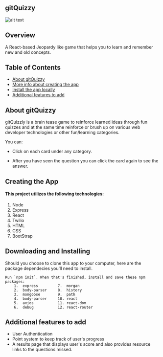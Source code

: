 ## gitQuizzy

![alt text](./public/img/gitquizzly.png) 

## Overview
  
  A React-based Jeopardy like game that helps you to learn and remember new and old concepts.


## Table of Contents

- [About gitQuizzy](#about-gitquizzy)
- [More info about creating the app](#creating-the-app)
- [Install the app locally](#downloading-and-installing)
- [Additional features to add](#additional-features-to-add)



##  About gitQuizzy

gitQuizzly is a brain tease game to reinforce learned ideas through fun quizzes and at the same time reinforce or brush up on various web developer technologies or other fun/learning categories.

You can:

* Click on each card under any category.

* After you have seen the question you can click the card again to see the answer.

##  Creating the App

#### This project utilizes the following technologies:

1. Node
2. Express
3. React
4. Twilio
5. HTML
6. CSS
7. BootStrap


##  Downloading and Installing

Should you choose to clone this app to your computer, here are the package dependecies you'll need to install.

    Run `npm init`. When that's finished, install and save these npm packages:
        1.  express         7.  morgan
        2.  body-parser     8.  history
        3.  mongoose        9.  path
        4.  body-parser     10. react
        5.  axios           11. react-dom
        6.  debug           12. react-router


##  Additional features to add

- User Authentication
- Point system to keep track of user's progress
- A results page that displays user's score and also provides resource links to the questions missed.





